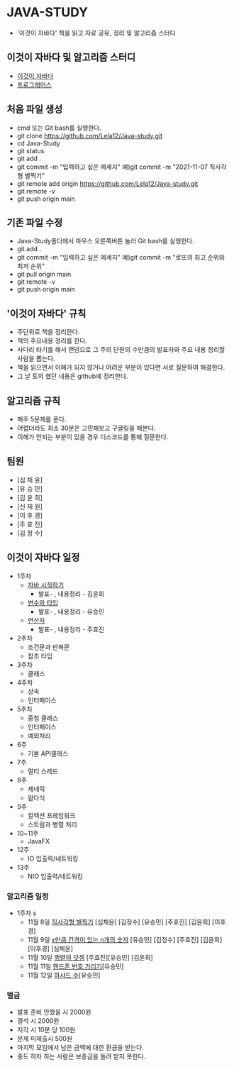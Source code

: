 # JAVA-STUDY
* '이것이 자바다' 책을 읽고 자료 공유, 정리 및 알고리즘 스터디
## 이것이 자바다 및 알고리즘 스터디
* [이것이 자바다](http://www.yes24.com/Product/Goods/15651484?OzSrank=2)
* [프로그래머스](https://programmers.co.kr/)
## 처음 파일 생성
* cmd 또는 Git bash를 실행한다.
* git clone https://github.com/Lela12/Java-study.git
* cd Java-Study
* git status
* git add . 
* git commit -m "입력하고 싶은 메세지" 예)git commit -m "2021-11-07 직사각형 별찍기"
* git remote add origin https://github.com/Lela12/Java-study.git
* git remote -v
* git push origin main
## 기존 파일 수정
* Java-Study폴더에서 마우스 오른쪽버튼 눌러 Git bash를 실행한다.
* git add .
* git commit -m "입력하고 싶은 메세지" 예)git commit -m "로또의 최고 순위와 최저 순위"
* git pull origin main
* git remote -v
* git push origin main
## '이것이 자바다' 규칙
* 주단위로 책을 정리한다.
* 책의 주요내용 정리를 한다.
* 사다리 타기를 해서 랜덤으로 그 주의 단원의 수만큼의 발표자와 주요 내용 정리할 사람을 뽑는다.
* 책을 읽으면서 이해가 되지 않거나 어려운 부분이 있다면 서로 질문하여 해결한다.
* 그 날 토의 했던 내용은 github에 정리한다.
## 알고리즘 규칙
* 매주 5문제를 푼다.
* 어렵더라도 최소 30분은 고민해보고 구글링을 해본다.
* 이해가 안되는 부분이 있을 경우 디스코드를 통해 질문한다.
## 팀원
* [심 채 윤] 
* [유 승 민] 
* [김 윤 희]
* [신 재 원]
* [이 후 경]
* [주 효 진]
* [김 정 수]
## 이것이 자바다 일정 
* 1주차 
  * [자바 시작하기](./Java/Chapter1.md) 
    * 발표- , 내용정리 - 김윤희
  * [변수와 타입](   )
    * 발표- , 내용정리 - 유승민
  * [연산자](  )
    * 발표- , 내용정리 - 주효진
* 2주차 
  * 조건문과 반복문
  * 참조 타입
* 3주차
  * 클래스
* 4주차        
  * 상속
  * 인터페이스
* 5주차
  * 중첩 클래스
  * 인터페이스
  * 예외처리
* 6주
  * 기본 API클래스
* 7주
  * 멀티 스레드
* 8주
  * 제네릭
  * 람다식
* 9주
  * 컬렉션 프레임워크
  * 스트림과 병렬 처리
* 10~11주
  * JavaFX
* 12주
  * IO 입출력/네트워킹
* 13주
  * NIO 입출력/네트워킹
### 알고리즘 일정
* 1주차 s
  * 11월 8일 [직사각형 별찍기](https://programmers.co.kr/learn/courses/30/lessons/12969) [심채윤] [김정수] [유승민] [주효진] [김윤희] [이후경]
  * 11월 9일 [x만큼 간격이 있는 n개의 숫자](https://programmers.co.kr/learn/courses/30/lessons/12954) [유승민] [김정수] [주효진] [김윤희] [이후경] [심채윤]
  * 11월 10일 [행렬의 덧셈](https://programmers.co.kr/learn/courses/30/lessons/12950) [주효진][유승민] [김윤희]
  * 11월 11일 [핸드폰 번호 가리기](https://programmers.co.kr/learn/courses/30/lessons/12948)[유승민]
  * 11월 12일 [하샤드 수](https://programmers.co.kr/learn/courses/30/lessons/12947)[유승민]
### 벌금
* 발표 준비 안했을 시 2000원
* 결석 시 2000원
* 지각 시 10분 당 100원
* 문제 미제출시 500원
* 마지막 모임에서 남은 금액에 대한 환급을 받는다.
* 중도 하차 하는 사람은 보증금을 돌려 받지 못한다.

